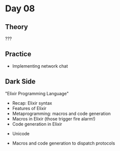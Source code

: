 Day 08
===

Theory
---

???

Practice
---

 + Implementing network chat

Dark Side
---

"Elixir Programming Language"

 + Recap: Elixir syntax
 + Features of Elixir
 + Metaprogramming: macros and code generation
 + Macros in Elixir (those trigger fire alarm!)
 + Code generation in Elixir
  - Unicode
 + Macros and code generation to dispatch protocols
